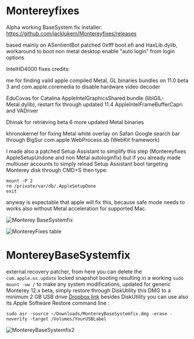 # Montereyfixes

Alpha working BaseSystem fix installer: https://github.com/jacklukem/Montereyfixes/releases

based mainly on ASentientBot patched 0xfff boot.efi and HaxLib.dylib, workaround to boot non metal desktop enable "auto login" from login options

IntelHD4000 fixes credits:

me for finding valid apple compiled Metal, GL binaries bundles on 11.0 beta 3 and com.apple.coremedia to disable hardware video decoder

EduCovas for Catalina AppleIntelGraphicsShared.bundle (libIGIL-Metal.dylib), restart fix through updated 11.4 AppleIntelFrameBufferCapri and VADriver

Dhinak for retrieving beta 6 more updated Metal binaries

khronokernel for fixing Metal white overlay on Safari Google search bar through BigSur com.apple.WebProcess.sb (WebKit framework)


I made also a patched Setup Assistant to simplify this step (Montereyfixes AppleSetupUndone and non Metal autologinfix) but if you already made multiuser accounts to simply reload Setup Assistant boot targeting Monterey disk through CMD+S then type:

```shell
mount -P 2
rm /private/var/db/.AppleSetupDone
exit
```

anyway is expectable that apple will fix this, because safe mode needs to works also without Metal acceleration for supported Mac.

![Monterey BaseSystemfix](https://user-images.githubusercontent.com/63143548/122189199-025a8a80-ce91-11eb-90c7-26d757bff18c.jpeg)

![MontereyFixes table](https://user-images.githubusercontent.com/63143548/122200632-844fb100-ce9b-11eb-83c7-ab4e6a58c045.png)

# MontereyBaseSystemfix
external recovery patcher, from here you can delete the `com.apple.os.update` locked snapshot booting resulting in a working `sudo mount -uw /` to make any system modifications, updated for generic Monterey 12.x beta, simply restore through DiskUtility this DMG to a minimum 2 GB USB drive [Dropbox link](https://www.dropbox.com/s/j0kpnq6k0n3rrhh/montereybasesystemfix.dmg?dl=0)
besides DiskUtility you can use also its Apple Software Restore command line :
```shell
sudo asr -source ~/Downloads/MontereyBaseSystemfix.dmg -erase -noverify -target /Volumes/YourUSBLabel
```

![MontereyBaseSystemfix2](https://user-images.githubusercontent.com/63143548/122277646-678c9b00-cee6-11eb-90b5-de013c97482f.jpeg)
